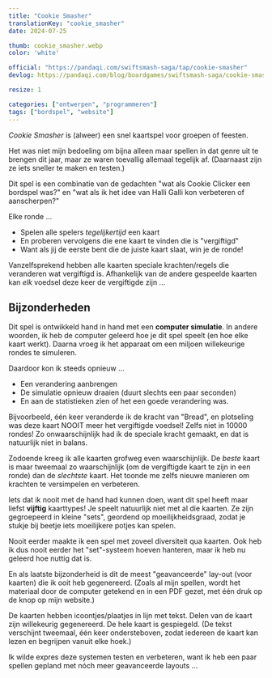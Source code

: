 ```yaml
---
title: "Cookie Smasher"
translationKey: "cookie_smasher"
date: 2024-07-25

thumb: cookie_smasher.webp
color: 'white'

official: "https://pandaqi.com/swiftsmash-saga/tap/cookie-smasher"
devlog: https://pandaqi.com/blog/boardgames/swiftsmash-saga/cookie-smasher/

resize: 1

categories: ["ontwerpen", "programmeren"]
tags: ["bordspel", "website"]
---
```


_Cookie Smasher_ is (alweer) een snel kaartspel voor groepen of feesten.

Het was niet mijn bedoeling om bijna alleen maar spellen in dat genre uit te brengen dit jaar, maar ze waren toevallig allemaal tegelijk af. (Daarnaast zijn ze iets sneller te maken en testen.)

Dit spel is een combinatie van de gedachten "wat als Cookie Clicker een bordspel was?" en "wat als ik het idee van Halli Galli kon verbeteren of aanscherpen?"

Elke ronde ...

* Spelen alle spelers _tegelijkertijd_ een kaart
* En proberen vervolgens die ene kaart te vinden die is "vergiftigd"
* Want als jij de eerste bent die de juiste kaart slaat, win je de ronde!

Vanzelfsprekend hebben alle kaarten speciale krachten/regels die veranderen wat vergiftigd is. Afhankelijk van de andere gespeelde kaarten kan _elk_ voedsel deze keer de vergiftigde zijn ...

## Bijzonderheden

Dit spel is ontwikkeld hand in hand met een **computer simulatie**. In andere woorden, ik heb de computer geleerd hoe je dit spel speelt (en hoe elke kaart werkt). Daarna vroeg ik het apparaat om een miljoen willekeurige rondes te simuleren.

Daardoor kon ik steeds opnieuw ...

* Een verandering aanbrengen
* De simulatie opnieuw draaien (duurt slechts een paar seconden)
* En aan de statistieken zien of het een goede verandering was.
  
Bijvoorbeeld, één keer veranderde ik de kracht van "Bread", en plotseling was deze kaart NOOIT meer het vergiftigde voedsel! Zelfs niet in 10000 rondes! Zo onwaarschijnlijk had ik de speciale kracht gemaakt, en dat is natuurlijk niet in balans.

Zodoende kreeg ik alle kaarten grofweg even waarschijnlijk. De _beste_ kaart is maar tweemaal zo waarschijnlijk (om de vergiftigde kaart te zijn in een ronde) dan de _slechtste_ kaart. Het toonde me zelfs nieuwe manieren om krachten te versimpelen en verbeteren.

Iets dat ik nooit met de hand had kunnen doen, want dit spel heeft maar liefst **vijftig** kaarttypes! Je speelt natuurlijk niet met al die kaarten. Ze zijn gegroepeerd in kleine "sets", geordend op moeilijkheidsgraad, zodat je stukje bij beetje iets moeilijkere potjes kan spelen.

Nooit eerder maakte ik een spel met zoveel diversiteit qua kaarten. Ook heb ik dus nooit eerder het "set"-systeem hoeven hanteren, maar ik heb nu geleerd hoe nuttig dat is.

En als laatste bijzonderheid is dit de meest "geavanceerde" lay-out (voor kaarten) die ik ooit heb gegenereerd. (Zoals al mijn spellen, wordt het materiaal door de computer getekend en in een PDF gezet, met één druk op de knop op mijn website.)

De kaarten hebben icoontjes/plaatjes in lijn met tekst. Delen van de kaart zijn willekeurig gegenereerd. De hele kaart is gespiegeld. (De tekst verschijnt tweemaal, één keer ondersteboven, zodat iedereen de kaart kan lezen en begrijpen vanuit elke hoek.)

Ik wilde expres deze systemen testen en verbeteren, want ik heb een paar spellen gepland met nóch meer geavanceerde layouts ...